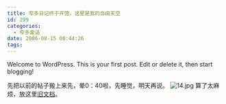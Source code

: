 ```yaml
---
title: 窄多日记终于开馆，这里是我的自由天空
id: 299
categories:
  - 窄多废话
date: 2006-08-15 00:44:26
tags:
---
```


Welcome to WordPress. This is your first post. Edit or delete it, then start blogging!

先把以前的帖子搬上来先，晕0：40啦，先睡觉，明天再说。
![14.jpg](http://www.zhaiduo.com/wp-content/data/14.jpg) 算了太麻烦，放这里[旧文档](http://www.zhaiduo.com/index.html)。